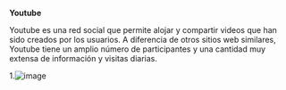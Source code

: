 **Youtube**

Youtube es una red social que permite alojar y compartir videos que han sido creados por los usuarios. A diferencia de otros sitios web similares, Youtube tiene un amplio número de participantes y una cantidad muy extensa de información y visitas diarias.

1.![image](https://user-images.githubusercontent.com/87036389/137569023-2b8c19e5-7854-46a9-a552-102adf9141d0.png)
